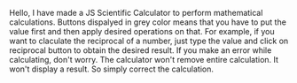 Hello, I have made a JS Scientific Calculator to perform mathematical calculations.
Buttons dispalyed in grey color means that you have to put the value first and then apply desired operations on that.
For example, if you want to claculate the reciprocal of a number, just type the value and click on reciprocal button to obtain the desired result.
If you make an error while calculating, don't worry. The calculator won't remove entire calculation.
It won't display a result. So simply correct the calculation.

